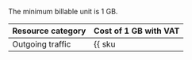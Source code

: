 The minimum billable unit is 1 GB.

| Resource category | Cost of 1 GB with VAT |
| ------------------- | ----------------------- |
| Outgoing traffic | {{ sku|RUB|cdn.api.network.inet.egress|string }} |

